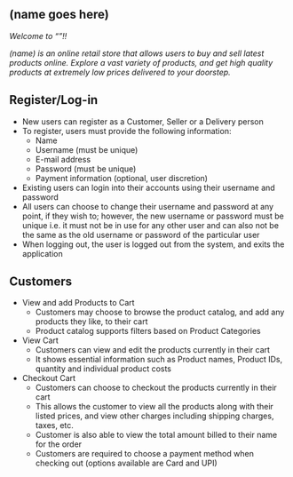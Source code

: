 ## (name goes here)

*Welcome to “”!!*  

*(name) is an online retail store that allows users to buy and sell latest products online. Explore a vast variety of products, and get high quality products at extremely low prices delivered to your doorstep.*  

Register/Log-in
----
- New users can register as a Customer, Seller or a Delivery person
- To register, users must provide the following information:
   * Name
   * Username (must be unique)
   * E-mail address
   * Password (must be unique)
   * Payment information (optional, user discretion)
- Existing users can login into their accounts using their username and password
- All users can choose to change their username and password at any point, if they wish to; however, the new username or password must be unique i.e. it must not be in use for any other user and can also not be the same as the old username or password of the particular user
- When logging out, the user is logged out from the system, and exits the application


Customers
----
- View and add Products to Cart
  * Customers may choose to browse the product catalog, and add any products they like, to their cart
  * Product catalog supports filters based on Product Categories
- View Cart
  * Customers can view and edit the products currently in their cart
  * It shows essential information such as Product names, Product IDs, quantity and individual product costs
- Checkout Cart
  * Customers can choose to checkout the products currently in their cart
  * This allows the customer to view all the products along with their listed prices, and view other charges including shipping charges, taxes, etc.
  * Customer is also able to view the total amount billed to their name for the order
  * Customers are required to choose a payment method when checking out (options available are Card and UPI)
  
